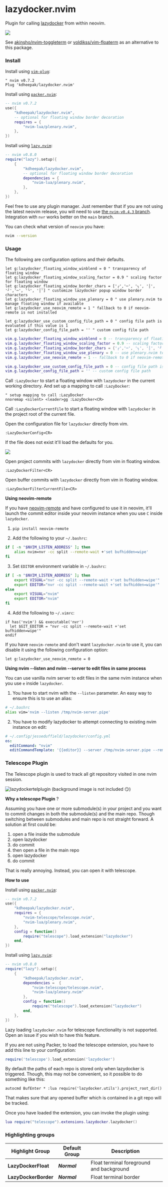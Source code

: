 # lazydocker.nvim

Plugin for calling [lazydocker](https://github.com/jesseduffield/lazydocker) from within neovim.

![](https://user-images.githubusercontent.com/1813121/87866391-79fcfe00-c93e-11ea-94a9-204947de1b39.gif)

See [akinsho/nvim-toggleterm](https://github.com/akinsho/nvim-toggleterm.lua#custom-terminals) or [voldikss/vim-floaterm](https://github.com/voldikss/vim-floaterm) as an alternative to this package.

### Install

Install using [`vim-plug`](https://github.com/junegunn/vim-plug):

```vim
" nvim v0.7.2
Plug 'kdheepak/lazydocker.nvim'
```

Install using [`packer.nvim`](https://github.com/wbthomason/packer.nvim):

```lua
-- nvim v0.7.2
use({
    "kdheepak/lazydocker.nvim",
    -- optional for floating window border decoration
    requires = {
        "nvim-lua/plenary.nvim",
    },
})
```

Install using [`lazy.nvim`](https://github.com/folke/lazy.nvim):

```lua
-- nvim v0.8.0
require("lazy").setup({
    {
        "kdheepak/lazydocker.nvim",
        -- optional for floating window border decoration
        dependencies = {
            "nvim-lua/plenary.nvim",
        },
    },
})
```

Feel free to use any plugin manager.
Just remember that if you are not using the latest neovim release, you will need to use [the `nvim-v0.4.3` branch](https://github.com/kdheepak/lazydocker.vim/tree/nvim-v0.4.3).
Integration with `nvr` works better on the `main` branch.

You can check what version of `neovim` you have:

```bash
nvim --version
```

### Usage

The following are configuration options and their defaults.

```vim
let g:lazydocker_floating_window_winblend = 0 " transparency of floating window
let g:lazydocker_floating_window_scaling_factor = 0.9 " scaling factor for floating window
let g:lazydocker_floating_window_border_chars = ['╭','─', '╮', '│', '╯','─', '╰', '│'] " customize lazydocker popup window border characters
let g:lazydocker_floating_window_use_plenary = 0 " use plenary.nvim to manage floating window if available
let g:lazydocker_use_neovim_remote = 1 " fallback to 0 if neovim-remote is not installed

let g:lazydocker_use_custom_config_file_path = 0 " config file path is evaluated if this value is 1
let g:lazydocker_config_file_path = '' " custom config file path
```

```lua
vim.g.lazydocker_floating_window_winblend = 0 -- transparency of floating window
vim.g.lazydocker_floating_window_scaling_factor = 0.9 -- scaling factor for floating window
vim.g.lazydocker_floating_window_border_chars = {'╭','─', '╮', '│', '╯','─', '╰', '│'} -- customize lazydocker popup window border characters
vim.g.lazydocker_floating_window_use_plenary = 0 -- use plenary.nvim to manage floating window if available
vim.g.lazydocker_use_neovim_remote = 1 -- fallback to 0 if neovim-remote is not installed

vim.g.lazydocker_use_custom_config_file_path = 0 -- config file path is evaluated if this value is 1
vim.g.lazydocker_config_file_path = '' -- custom config file path
```

Call `:LazyDocker` to start a floating window with `lazydocker` in the current working directory.
And set up a mapping to call `:LazyDocker`:

```vim
" setup mapping to call :LazyDocker
nnoremap <silent> <leader>gg :LazyDocker<CR>
```

Call `:LazyDockerCurrentFile` to start a floating window with `lazydocker` in the project root of the current file.

Open the configuration file for `lazydocker` directly from vim.

```vim
:LazyDockerConfig<CR>
```

If the file does not exist it'll load the defaults for you.

![](https://user-images.githubusercontent.com/1813121/78830902-46721580-79d8-11ea-8809-291b346b6c42.gif)

Open project commits with `lazydocker` directly from vim in floating window.

```vim
:LazyDockerFilter<CR>
```

Open buffer commits with `lazydocker` directly from vim in floating window.

```vim
:LazyDockerFilterCurrentFile<CR>
```

**Using neovim-remote**

If you have [neovim-remote](https://github.com/mhinz/neovim-remote) and have configured to use it in neovim, it'll launch the commit editor inside your neovim instance when you use `C` inside `lazydocker`.

1. `pip install neovim-remote`

2. Add the following to your `~/.bashrc`:

```bash
if [ -n "$NVIM_LISTEN_ADDRESS" ]; then
    alias nvim=nvr -cc split --remote-wait +'set bufhidden=wipe'
fi
```

3. Set `EDITOR` environment variable in `~/.bashrc`:

```bash
if [ -n "$NVIM_LISTEN_ADDRESS" ]; then
    export VISUAL="nvr -cc split --remote-wait +'set bufhidden=wipe'"
    export EDITOR="nvr -cc split --remote-wait +'set bufhidden=wipe'"
else
    export VISUAL="nvim"
    export EDITOR="nvim"
fi
```

4. Add the following to `~/.vimrc`:

```vim
if has('nvim') && executable('nvr')
  let $GIT_EDITOR = "nvr -cc split --remote-wait +'set bufhidden=wipe'"
endif
```

If you have `neovim-remote` and don't want `lazydocker.nvim` to use it, you can disable it using the following configuration option:

```vim
let g:lazydocker_use_neovim_remote = 0
```

**Using nvim --listen and nvim --server to edit files in same process**

You can use vanilla nvim server to edit files in the same nvim instance when you use `e` inside `lazydocker`.

1. You have to start nvim with the `--listen` parameter. An easy way to ensure this is to use an alias:

```bash
# ~/.bashrc
alias vim='nvim --listen /tmp/nvim-server.pipe'
```

2. You have to modify lazydocker to attempt connecting to existing nvim instance on edit:

```yml
# ~/.config/jesseduffield/lazydocker/config.yml
os:
  editCommand: "nvim"
  editCommandTemplate: '{{editor}} --server /tmp/nvim-server.pipe --remote-tab "$(pwd)/{{filename}}"'
```

### Telescope Plugin

The Telescope plugin is used to track all git repository visited in one nvim session.

![lazydockertelplugin](https://user-images.githubusercontent.com/10464534/156933468-c89abee4-6afb-457c-8b02-55b67913aef2.png)
(background image is not included :smirk:)

**Why a telescope Plugin** ?

Assuming you have one or more submodule(s) in your project and you want to commit changes in both the submodule(s)
and the main repo.
Though switching between submodules and main repo is not straight forward.
A solution at first could be:

1. open a file inside the submodule
2. open lazydocker
3. do commit
4. then open a file in the main repo
5. open lazydocker
6. do commit

That is really annoying.
Instead, you can open it with telescope.

**How to use**

Install using [`packer.nvim`](https://github.com/wbthomason/packer.nvim):

```lua
-- nvim v0.7.2
use({
    "kdheepak/lazydocker.nvim",
    requires = {
        "nvim-telescope/telescope.nvim",
        "nvim-lua/plenary.nvim",
    },
    config = function()
        require("telescope").load_extension("lazydocker")
    end,
})
```

Install using [`lazy.nvim`](https://github.com/folke/lazy.nvim):

```lua
-- nvim v0.8.0
require("lazy").setup({
    {
        "kdheepak/lazydocker.nvim",
        dependencies =  {
            "nvim-telescope/telescope.nvim",
            "nvim-lua/plenary.nvim"
        },
        config = function()
            require("telescope").load_extension("lazydocker")
        end,
    },
})
```

Lazy loading `lazydocker.nvim` for telescope functionality is not supported. Open an issue if you wish to have this feature.

If you are not using Packer, to load the telescope extension, you have to add this line to your configuration:

```lua
require('telescope').load_extension('lazydocker')
```

By default the paths of each repo is stored only when lazydocker is triggered.
Though, this may not be convenient, so it possible to do something like this:

```vim
autocmd BufEnter * :lua require('lazydocker.utils').project_root_dir()
```

That makes sure that any opened buffer which is contained in a git repo will be tracked.

Once you have loaded the extension, you can invoke the plugin using:

```lua
lua require("telescope").extensions.lazydocker.lazydocker()
```

### Highlighting groups

| Highlight Group      | Default Group | Description                              |
| -------------------- | ------------- | ---------------------------------------- |
| **LazyDockerFloat**  | **_Normal_**  | Float terminal foreground and background |
| **LazyDockerBorder** | **_Normal_**  | Float terminal border                    |
